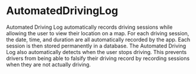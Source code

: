 # AutomatedDrivingLog

Automated Driving Log automatically records driving sessions while allowing the user to view their location on a map. For each driving session, the date, time, and duration are all automatically recorded by the app. Each session is then stored permanently in a database. The Automated Driving Log also automatically detects when the user stops driving. This prevents drivers from being able to falsify their driving record by recording sessions when they are not actually driving.
